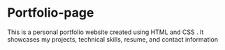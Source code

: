 # Portfolio-page
This is a personal portfolio website created using HTML and CSS . It showcases my projects, technical skills, resume, and contact information 
